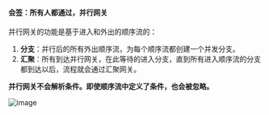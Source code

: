 #### 会签：所有人都通过，并行网关

并行网关的功能是基于进入和外出的顺序流的：
  1. **分支**：并行后的所有外出顺序流，为每个顺序流都创建一个并发分支。
  2. **汇聚**：所有到达并行网关，在此等待的进入分支，直到所有进入顺序流的分支都到达以后，流程就会通过汇聚网关。

**并行网关不会解析条件。即使顺序流中定义了条件，也会被忽略。**

![image](https://user-images.githubusercontent.com/97614802/191927031-9eb7ce3d-09f1-4fcf-a148-da11b5c18964.png)



